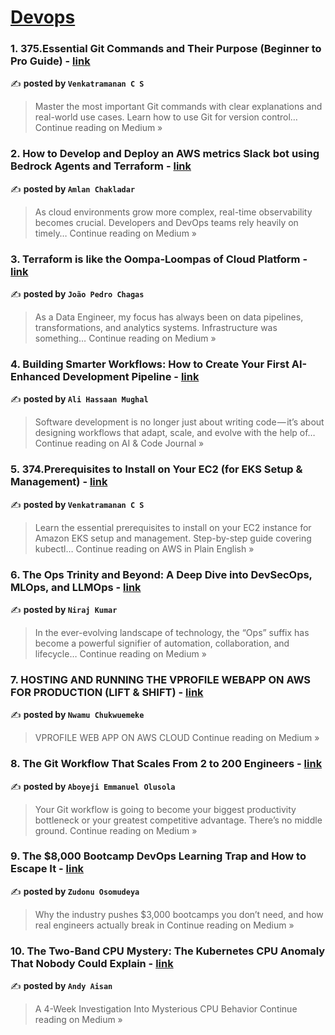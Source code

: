 
<h1><a href=https://medium.com/tag/devops/recommended target="_blank" rel="noopener noreferrer">Devops</a></h1>
<h3>1. 375.Essential Git Commands and Their Purpose (Beginner to Pro Guide) - <a href="https://medium.com/@venkatvk46/375-essential-git-commands-and-their-purpose-beginner-to-pro-guide-3ef3c6353a3b?source=rss------devops-5" target="_blank" rel="noopener noreferrer">link</a></h3>

✍️ **posted by `Venkatramanan C S`**

<blockquote>Master the most important Git commands with clear explanations and real-world use cases. Learn how to use Git for version control…
Continue reading on Medium »</blockquote>

<h3>2. How to Develop and Deploy an AWS metrics Slack bot using Bedrock Agents and Terraform - <a href="https://amlana21.medium.com/how-to-develop-and-deploy-an-aws-metrics-slack-bot-using-bedrock-agents-and-terraform-8eefae1b3deb?source=rss------devops-5" target="_blank" rel="noopener noreferrer">link</a></h3>

✍️ **posted by `Amlan Chakladar`**

<blockquote>As cloud environments grow more complex, real-time observability becomes crucial. Developers and DevOps teams rely heavily on timely…
Continue reading on Medium »</blockquote>

<h3>3. Terraform is like the Oompa-Loompas of Cloud Platform - <a href="https://medium.com/@jpchagas/terraform-is-like-the-oompa-loompas-of-cloud-platform-a897bad2cdc1?source=rss------devops-5" target="_blank" rel="noopener noreferrer">link</a></h3>

✍️ **posted by `João Pedro Chagas`**

<blockquote>As a Data Engineer, my focus has always been on data pipelines, transformations, and analytics systems. Infrastructure was something…
Continue reading on Medium »</blockquote>

<h3>4. Building Smarter Workflows: How to Create Your First AI-Enhanced Development Pipeline - <a href="https://medium.com/ai-code-journal/building-smarter-workflows-how-to-create-your-first-ai-enhanced-development-pipeline-1617ae343470?source=rss------devops-5" target="_blank" rel="noopener noreferrer">link</a></h3>

✍️ **posted by `Ali Hassaan Mughal`**

<blockquote>Software development is no longer just about writing code — it’s about designing workflows that adapt, scale, and evolve with the help of…
Continue reading on AI & Code Journal »</blockquote>

<h3>5. 374.Prerequisites to Install on Your EC2 (for EKS Setup & Management) - <a href="https://aws.plainenglish.io/374-prerequisites-to-install-on-your-ec2-for-eks-setup-management-0af295192169?source=rss------devops-5" target="_blank" rel="noopener noreferrer">link</a></h3>

✍️ **posted by `Venkatramanan C S`**

<blockquote>Learn the essential prerequisites to install on your EC2 instance for Amazon EKS setup and management. Step-by-step guide covering kubectl…
Continue reading on AWS in Plain English »</blockquote>

<h3>6. The Ops Trinity and Beyond: A Deep Dive into DevSecOps, MLOps, and LLMOps - <a href="https://nirajkum.medium.com/the-ops-trinity-and-beyond-a-deep-dive-into-devsecops-mlops-and-llmops-b758e9529611?source=rss------devops-5" target="_blank" rel="noopener noreferrer">link</a></h3>

✍️ **posted by `Niraj Kumar`**

<blockquote>In the ever-evolving landscape of technology, the “Ops” suffix has become a powerful signifier of automation, collaboration, and lifecycle…
Continue reading on Medium »</blockquote>

<h3>7. HOSTING AND RUNNING THE VPROFILE WEBAPP ON AWS FOR PRODUCTION (LIFT & SHIFT) - <a href="https://medium.com/@nwamuchuks4/hosting-and-running-the-vprofile-webapp-on-aws-for-production-lift-shift-8ff48e8e4db6?source=rss------devops-5" target="_blank" rel="noopener noreferrer">link</a></h3>

✍️ **posted by `Nwamu Chukwuemeke`**

<blockquote>VPROFILE WEB APP ON AWS  CLOUD 
Continue reading on Medium »</blockquote>

<h3>8. The Git Workflow That Scales From 2 to 200 Engineers - <a href="https://aboyejiemmanuel.medium.com/the-git-workflow-that-scales-from-2-to-200-engineers-e382a78af5ab?source=rss------devops-5" target="_blank" rel="noopener noreferrer">link</a></h3>

✍️ **posted by `Aboyeji Emmanuel Olusola`**

<blockquote>Your Git workflow is going to become your biggest productivity bottleneck or your greatest competitive advantage. There’s no middle ground.
Continue reading on Medium »</blockquote>

<h3>9. The $8,000 Bootcamp DevOps Learning Trap and How to Escape It - <a href="https://medium.com/@osomudeyazudonu/the-8-000-bootcamp-devops-learning-trap-and-how-to-escape-it-13f0436473fe?source=rss------devops-5" target="_blank" rel="noopener noreferrer">link</a></h3>

✍️ **posted by `Zudonu Osomudeya`**

<blockquote>Why the industry pushes $3,000 bootcamps you don’t need, and how real engineers actually break in
Continue reading on Medium »</blockquote>

<h3>10. The Two-Band CPU Mystery: The Kubernetes CPU Anomaly That Nobody Could Explain - <a href="https://medium.com/@angsaer.devops/the-two-band-cpu-mystery-the-kubernetes-cpu-anomaly-that-nobody-could-explain-2c78ffcf6947?source=rss------devops-5" target="_blank" rel="noopener noreferrer">link</a></h3>

✍️ **posted by `Andy Aisan`**

<blockquote>A 4-Week Investigation Into Mysterious CPU Behavior
Continue reading on Medium »</blockquote>

